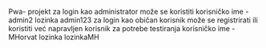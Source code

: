 Pwa- projekt
za login kao administrator može se koristiti
korisničko ime - admin2  lozinka admin123
za login kao običan korisnik može se registrirati ili koristiti već napravljen korisnik za potrebe testiranja
korisničko ime - MHorvat  lozinka lozinkaMH

